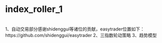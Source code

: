 # index_roller_1
</br>
1、自动交易部分感谢shidenggui等诸位的贡献，easytrader位置如下：https://github.com/shidenggui/easytrader  
2、三指数轮动策略  
3、趋势模型  


